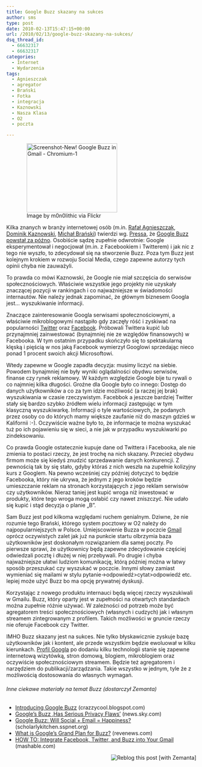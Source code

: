 ```yaml
---
title: Google Buzz skazany na sukces
author: sms
type: post
date: 2010-02-13T15:47:15+00:00
url: /2010/02/13/google-buzz-skazany-na-sukces/
dsq_thread_id:
  - 66632317
  - 66632317
categories:
  - Internet
  - Wydarzenia
tags:
  - Agnieszczak
  - agregator
  - Brański
  - Fotka
  - integracja
  - Kaznowski
  - Nasza Klasa
  - O2
  - poczta

---
```

<div class="zemanta-img zemanta-action-dragged" style="margin: 1em; display: block;">
  <figure style="width: 240px" class="wp-caption alignleft"><a href="http://www.flickr.com/photos/32638795@N00/4346240803"><img title="Screenshot-New! Google Buzz in Gmail - Chromium-1" src="http://farm5.static.flickr.com/4072/4346240803_79f922631e_m.jpg" alt="Screenshot-New! Google Buzz in Gmail - Chromium-1" width="240" height="183" /></a><figcaption class="wp-caption-text">Image by m0n0lithic via Flickr</figcaption></figure>
</div>

Kilka znanych w branży internetowej osób (m.in. [Rafał Agnieszczak][1], [Dominik Kaznowski][2], [Michał Brański][3]) twierdzi wg. [Pressa][4], że [Google Buzz][5] [powstał za późno][6]. Osobiście sądzę zupełnie odwrotnie: Google eksperymentował i negocjował (m.in. z Facebookiem i Twitterem) i jak nic z tego nie wyszło, to zdecydował się na stworzenie Buzz. Poza tym Buzz jest kolejnym krokiem w rozwoju Social Media, czego zapewne autorzy tych opinii chyba nie zauważyli.

<!--more-->

To prawda co mówi Kaznowski, że Google nie miał szczęścia do serwisów społecznościowych. Właściwie wszystkie jego projekty nie uzyskały znaczącej pozycji w rankingach i co najważniejsze w świadomości internautów. Nie należy jednak zapominać, że głównym biznesem Googla jest&#8230; wyszukiwanie informacji.

Znaczące zainteresowanie Googla serwisami społecznościowymi, a właściwie mikroblogowymi nastąpiło gdy zaczęły róść i zyskiwać na popularności <a class="zem_slink" title="Twitter" rel="homepage" href="http://twitter.com">Twitter</a> oraz <a class="zem_slink" title="Facebook" rel="homepage" href="http://facebook.com">Facebook</a>. Próbowali Twittera kupić lub przynajmniej zainwestować (bynajmniej nie ze względów finansowych) w Facebooka. W tym ostatnim przypadku skończyło się to spektakularną klęską i pięścią w nos jaką Facebook wymierzył Googlowi sprzedając nieco ponad 1 procent swoich akcji Microsoftowi.

Wtedy zapewne w Google zapadła decyzja: musimy liczyć na siebie. Powodem bynajmniej nie były wyniki oglądalności obydwu serwisów, finanse czy rynek reklamowy. W każdym względzie Google bije tu rywali o co najmniej kilka długości. Groźne dla Google było co innego: Dostęp do danych użytkowników a co za tym idzie możliwość (a raczej jej brak) wyszukiwania w czasie rzeczywistym. Facebbok a jeszcze bardziej Twitter stały się bardzo szybko źródłem wielu informacji zastępując w tym klasyczną wyszukiwarkę. Informacji o tyle wartościowych, że podanych przez osoby co do których mamy większe zaufanie niż do maszyn gdzieś w Kalifornii :-). Oczywiście ważne było to, że informacje te można wyszukać tuż po ich pojawieniu się w sieci, a nie jak w przypadku wyszukiwarki po zindeksowaniu.

Co prawda Google ostatecznie kupuje dane od Twittera i Facebooka, ale nie zmienia to postaci rzeczy, że jest trochę na nich skazany. Przecież obydwu firmom może się kiedyś znudzić sprzedawanie danych konkurencji. Z pewnością tak by się stało, gdyby któraś z nich weszła na zupełnie kolizyjny kurs z Googlem. Na pewno wcześniej czy później dotyczyć to będzie Facebooka, który nie ukrywa, że jednym z jego kroków będzie umieszczanie reklam na stronach korzystających z jego reklam serwisów czy użytkowników. Nieraz taniej jest kupić wroga niż inwestować w produkty, które tego wroga mogą osłabić czy nawet zniszczyć. Nie udało się kupić i stąd decyzja o planie &#8222;B&#8221;.

Sam Buzz jest pod kilkoma względami ruchem genialnym. Dziwne, że nie rozumie tego Brański, którego system pocztowy w O2 należy do najpopularniejszych w Polsce. Umiejscowienie Buzza w poczcie <a class="zem_slink" title="Gmail" rel="homepage" href="http://gmail.com">Gmail</a> oprócz oczywistych zalet jak już na punkcie startu olbrzymia baza użytkowników jest doskonałym rozwiązaniem dla samej poczty. Po pierwsze sprawi, że użytkownicy będą zapewne zdecydowanie częściej odwiedzali pocztę i dłużej w niej przebywali. Po drugie i chyba najważniejsze ułatwi ludziom komunikację, którą później można w łatwy sposób przeszukać czy wyszukać w poczcie. Innymi słowy zamiast wymieniać się mailami w stylu pytanie->odpowiedź>cytat>odpowiedź etc. lepiej może użyć Buzz bo ma opcję prywatnej dyskusji.

Korzystając z nowego produktu internauci będą więcej rzeczy wyszukiwali w Gmailu. Buzz, który oparty jest w zupełności na otwartych standardach można zupełnie różnie używać. W zależności od potrzeb może być agregatorem treści społecznościowych (własnych i cudzych) jak i własnym streamem zintegrowanym z profilem. Takich możliwości w gruncie rzeczy nie oferuje Facebook czy Twitter.

IMHO Buzz skazany jest na sukces. Nie tylko błyskawicznie zyskuje bazę użytkowników jak i kontent, ale przede wszystkim będzie ewoluował w kilku kierunkach. [Profil Googla][7] po dodaniu kilku technologii stanie się zapewne internetową wizytówką, stron domową, blogiem, mikroblogiem oraz oczywiście społecznościowym streamem. Będzie też agregatorem i narzędziem do publikacji/zarządzania. Takie wszystko w jednym, tyle że z możliwością dostosowania do własnych wymagań.

<h6 class="zemanta-related-title" style="font-size: 1em;">
  Inne ciekawe materiały na temat Buzz (dostarczył Zemanta)
</h6>

<ul class="zemanta-article-ul">
  <li class="zemanta-article-ul-li">
    <a href="http://crazzycool.blogspot.com/2010/02/introducing-google-buzz.html">Introducing Google Buzz</a> (crazzycool.blogspot.com)
  </li>
  <li class="zemanta-article-ul-li">
    <a href="http://r.zemanta.com/?u=http%3A//news.sky.com/skynews/Home/Technology/Google-Buzz-Utility-Has-Serious-Privacy-Flaws-According-To-Users/Article/201002215547473%3Ff%3Drss&a=12945964&rid=b99e5a21-613b-47f5-91ab-37c91aa4d742&e=3ad5efe9715eda2d6604ae88eb39f406">Google&#8217;s Buzz ‚Has Serious Privacy Flaws’</a> (news.sky.com)
  </li>
  <li class="zemanta-article-ul-li">
    <a href="http://scholarlykitchen.sspnet.org/2010/02/12/is-google-buzz-a-buzzsaw-or-an-annoyance-users-will-determine-its-fate/">Google Buzz: Will Social + Email = Happiness?</a> (scholarlykitchen.sspnet.org)
  </li>
  <li class="zemanta-article-ul-li">
    <a href="http://www.revenews.com/mikekoehler/what-is-googles-grand-plan-for-buzz/">What is Google&#8217;s Grand Plan for Buzz?</a> (revenews.com)
  </li>
  <li class="zemanta-article-ul-li">
    <a href="http://mashable.com/2010/02/12/facebook-twitter-buzz-gmail/?utm_source=feedburner&utm_medium=feed&utm_campaign=Feed%253A+Mashable+%2528Mashable%2529">HOW TO: Integrate Facebook, Twitter, and Buzz into Your Gmail</a> (mashable.com)
  </li>
</ul>

<div class="zemanta-pixie" style="margin-top: 10px; height: 15px;">
  <a class="zemanta-pixie-a" title="Reblog this post [with Zemanta]" href="http://reblog.zemanta.com/zemified/b99e5a21-613b-47f5-91ab-37c91aa4d742/"><img class="zemanta-pixie-img" style="border: medium none; float: right;" src="http://img.zemanta.com/reblog_e.png?x-id=b99e5a21-613b-47f5-91ab-37c91aa4d742" alt="Reblog this post [with Zemanta]" /></a><span class="zem-script more-related pretty-attribution"></span>
</div>

 [1]: http://fotka.pl "Fotka.pl"
 [2]: http://naszaklasa.pl "Nasza Klasa"
 [3]: http://o2.pl "O2"
 [4]: http://press.pl
 [5]: http://buzz.google.com
 [6]: http://www.press.pl/newsy/pokaz.php?id=21666&rss=1
 [7]: http://www.google.com/profiles/stanuch "Profil Stanisław M. Stanuch"